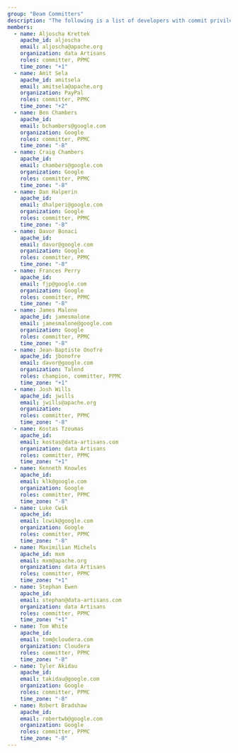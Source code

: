 ```yaml
---
group: "Beam Committers"
description: "The following is a list of developers with commit privileges that have directly contributed to the project in one way or another."
members:
  - name: Aljoscha Krettek
    apache_id: aljoscha
    email: aljoscha@apache.org
    organization: data Artisans
    roles: committer, PPMC
    time_zone: "+1"
  - name: Amit Sela
    apache_id: amitsela
    email: amitsela@apache.org
    organization: PayPal
    roles: committer, PPMC
    time_zone: "+2"
  - name: Ben Chambers
    apache_id:
    email: bchambers@google.com
    organization: Google
    roles: committer, PPMC
    time_zone: "-8"
  - name: Craig Chambers
    apache_id:
    email: chambers@google.com
    organization: Google
    roles: committer, PPMC
    time_zone: "-8"
  - name: Dan Halperin
    apache_id:
    email: dhalperi@google.com
    organization: Google
    roles: committer, PPMC
    time_zone: "-8"
  - name: Davor Bonaci
    apache_id:
    email: davor@google.com
    organization: Google
    roles: committer, PPMC
    time_zone: "-8"
  - name: Frances Perry
    apache_id:
    email: fjp@google.com
    organization: Google
    roles: committer, PPMC
    time_zone: "-8"
  - name: James Malone
    apache_id: jamesmalone
    email: jamesmalone@google.com
    organization: Google
    roles: committer, PPMC
    time_zone: "-8"
  - name: Jean-Baptiste Onofré
    apache_id: jbonofre
    email: davor@google.com
    organization: Talend
    roles: champion, committer, PPMC
    time_zone: "+1"
  - name: Josh Wills
    apache_id: jwills
    email: jwills@apache.org
    organization:
    roles: committer, PPMC
    time_zone: "-8"
  - name: Kostas Tzoumas
    apache_id:
    email: kostas@data-artisans.com
    organization: data Artisans
    roles: committer, PPMC
    time_zone: "+1"
  - name: Kenneth Knowles
    apache_id:
    email: klk@google.com
    organization: Google
    roles: committer, PPMC
    time_zone: "-8"
  - name: Luke Cwik
    apache_id:
    email: lcwik@google.com
    organization: Google
    roles: committer, PPMC
    time_zone: "-8"
  - name: Maximilian Michels
    apache_id: mxm
    email: mxm@apache.org
    organization: data Artisans
    roles: committer, PPMC
    time_zone: "+1"
  - name: Stephan Ewen
    apache_id:
    email: stephan@data-artisans.com
    organization: data Artisans
    roles: committer, PPMC
    time_zone: "+1"
  - name: Tom White
    apache_id:
    email: tom@cloudera.com
    organization: Cloudera
    roles: committer, PPMC
    time_zone: "-8"
  - name: Tyler Akidau
    apache_id:
    email: takidau@google.com
    organization: Google
    roles: committer, PPMC
    time_zone: "-8"
  - name: Robert Bradshaw
    apache_id:
    email: robertwb@google.com
    organization: Google
    roles: committer, PPMC
    time_zone: "-8"
---
```

